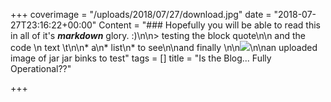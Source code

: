+++
coverimage = "/uploads/2018/07/27/download.jpg"
date = "2018-07-27T23:16:22+00:00"
Content = "### Hopefully you will be able to read this in all of it's **_markdown_** glory. :)\n\n> testing the block quote\n\n    and the code \n    text \t\n\n* a\n* list\n* to see\n\nand finally \n\n![](/uploads/2018/07/27/download-1.jpg)\n\nan uploaded image of jar jar binks to test"
tags = []
title = "Is the Blog... Fully Operational??"

+++
